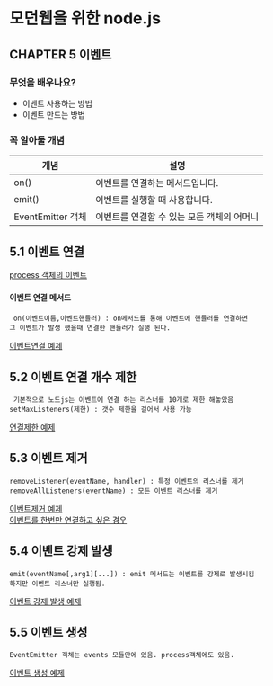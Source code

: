 # 모던웹을 위한 node.js

## CHAPTER 5 이벤트

### 무엇을 배우나요?
- 이벤트 사용하는 방법
- 이벤트 만드는 방법

### 꼭 알아둘 개념
|개념|설명|
|--|--|
|on()|이벤트를 연결하는 메서드입니다.|
|emit()|이벤트를 실행할 때 사용합니다.|
|EventEmitter 객체| 이벤트를 연결할 수 있는 모든 객체의 어머니|

## 5.1 이벤트 연결
[process 객체의 이벤트](https://nodejs.org/dist/latest-v10.x/docs/api/process.html#process_process_events)<br>

#### 이벤트 연결 메서드 
<pre><code> on(이벤트이름,이벤트핸들러) : on메서드를 통해 이벤트에 핸들러를 연결하면
그 이벤트가 발생 했을때 연결한 핸들러가 실행 된다. </code>
</pre>
[이벤트연결 예제](./5.event/이벤트연결.js)

## 5.2 이벤트 연결 개수 제한
<pre><code> 기본적으로 노드js는 이벤트에 연결 하는 리스너를 10개로 제한 해놓았음 
setMaxListeners(제한) : 갯수 제한을 걸어서 사용 가능</code>
</pre>
[연결제한 예제](./5.event/연결제한.js)

## 5.3 이벤트 제거
<pre><code>removeListener(eventName, handler) : 특정 이벤트의 리스너를 제거
removeAllListeners(eventName) : 모든 이벤트 리스너를 제거 </code>
</pre>
[이벤트제거 예제](./5.event/이벤트제거.js) <br>
[이벤트를 한번만 연결하고 싶은 경우](./5.event/once.js)

## 5.4 이벤트 강제 발생
<pre><code>emit(eventName[,arg1][...]) : emit 메서드는 이벤트를 강제로 발생시킴
하지만 이벤트 리스너만 실행됨.</code>
</pre>
[이벤트 강제 발생 예제](./5.event/이벤트강제발생.js)

## 5.5 이벤트 생성
``` 이벤트를 연결할 수 있는 모든 객체는 EventEmitter 객체의 상속을 받는다. 
EventEmitter 객체는 events 모듈안에 있음. process객체에도 있음.
```
[이벤트 생성 예제](./5.event/이벤트생성.js)

